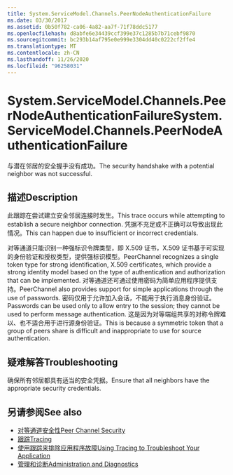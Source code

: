 ```yaml
---
title: System.ServiceModel.Channels.PeerNodeAuthenticationFailure
ms.date: 03/30/2017
ms.assetid: 0b50f782-ca06-4a82-aa7f-71f78ddc5177
ms.openlocfilehash: d8abfe6e34439ccf399e37c1285b7b71cebf9870
ms.sourcegitcommit: bc293b14af795e0e999e3304dd40c0222cf2ffe4
ms.translationtype: MT
ms.contentlocale: zh-CN
ms.lasthandoff: 11/26/2020
ms.locfileid: "96258031"
---
```

# <a name="systemservicemodelchannelspeernodeauthenticationfailure"></a><span data-ttu-id="edb6f-102">System.ServiceModel.Channels.PeerNodeAuthenticationFailure</span><span class="sxs-lookup"><span data-stu-id="edb6f-102">System.ServiceModel.Channels.PeerNodeAuthenticationFailure</span></span>

<span data-ttu-id="edb6f-103">与潜在邻居的安全握手没有成功。</span><span class="sxs-lookup"><span data-stu-id="edb6f-103">The security handshake with a potential neighbor was not successful.</span></span>  
  
## <a name="description"></a><span data-ttu-id="edb6f-104">描述</span><span class="sxs-lookup"><span data-stu-id="edb6f-104">Description</span></span>  

 <span data-ttu-id="edb6f-105">此跟踪在尝试建立安全邻居连接时发生。</span><span class="sxs-lookup"><span data-stu-id="edb6f-105">This trace occurs while attempting to establish a secure neighbor connection.</span></span> <span data-ttu-id="edb6f-106">凭据不充足或不正确可以导致出现此情况。</span><span class="sxs-lookup"><span data-stu-id="edb6f-106">This can happen due to insufficient or incorrect credentials.</span></span>  
  
 <span data-ttu-id="edb6f-107">对等通道只能识别一种强标识令牌类型，即 X.509 证书，X.509 证书基于可实现的身份验证和授权类型，提供强标识模型。</span><span class="sxs-lookup"><span data-stu-id="edb6f-107">PeerChannel recognizes a single token type for strong identification, X.509 certificates, which provide a strong identity model based on the type of authentication and authorization that can be implemented.</span></span> <span data-ttu-id="edb6f-108">对等通道还可通过使用密码为简单应用程序提供支持。</span><span class="sxs-lookup"><span data-stu-id="edb6f-108">PeerChannel also provides support for simple applications through the use of passwords.</span></span> <span data-ttu-id="edb6f-109">密码仅用于允许加入会话，不能用于执行消息身份验证。</span><span class="sxs-lookup"><span data-stu-id="edb6f-109">Passwords can be used only to allow entry to the session; they cannot be used to perform message authentication.</span></span> <span data-ttu-id="edb6f-110">这是因为对等端组共享的对称令牌难以、也不适合用于进行源身份验证。</span><span class="sxs-lookup"><span data-stu-id="edb6f-110">This is because a symmetric token that a group of peers share is difficult and inappropriate to use for source authentication.</span></span>  
  
## <a name="troubleshooting"></a><span data-ttu-id="edb6f-111">疑难解答</span><span class="sxs-lookup"><span data-stu-id="edb6f-111">Troubleshooting</span></span>  

 <span data-ttu-id="edb6f-112">确保所有邻居都具有适当的安全凭据。</span><span class="sxs-lookup"><span data-stu-id="edb6f-112">Ensure that all neighbors have the appropriate security credentials.</span></span>  
  
## <a name="see-also"></a><span data-ttu-id="edb6f-113">另请参阅</span><span class="sxs-lookup"><span data-stu-id="edb6f-113">See also</span></span>

- [<span data-ttu-id="edb6f-114">对等通道安全性</span><span class="sxs-lookup"><span data-stu-id="edb6f-114">Peer Channel Security</span></span>](../../feature-details/peer-channel-security.md)
- [<span data-ttu-id="edb6f-115">跟踪</span><span class="sxs-lookup"><span data-stu-id="edb6f-115">Tracing</span></span>](index.md)
- [<span data-ttu-id="edb6f-116">使用跟踪来排除应用程序故障</span><span class="sxs-lookup"><span data-stu-id="edb6f-116">Using Tracing to Troubleshoot Your Application</span></span>](using-tracing-to-troubleshoot-your-application.md)
- [<span data-ttu-id="edb6f-117">管理和诊断</span><span class="sxs-lookup"><span data-stu-id="edb6f-117">Administration and Diagnostics</span></span>](../index.md)
